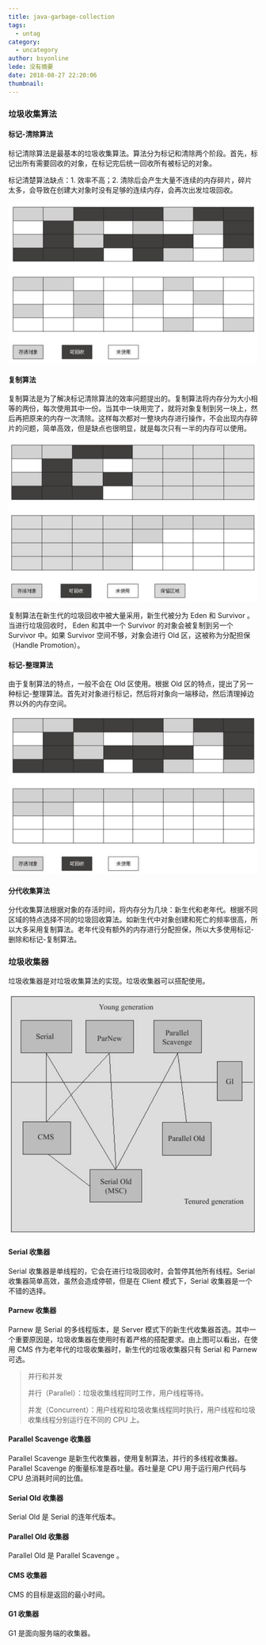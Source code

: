 ```yaml
---
title: java-garbage-collection
tags:
  - untag
category:
  - uncategory
author: bsyonline
lede: 没有摘要
date: 2018-08-27 22:20:06
thumbnail:
---
```




### 垃圾收集算法

#### 标记-清除算法

标记清除算法是最基本的垃圾收集算法。算法分为标记和清除两个阶段。首先，标记出所有需要回收的对象，在标记完后统一回收所有被标记的对象。

标记清楚算法缺点：1. 效率不高；2. 清除后会产生大量不连续的内存碎片，碎片太多，会导致在创建大对象时没有足够的连续内存，会再次出发垃圾回收。

![](https://raw.githubusercontent.com/bsyonline/pic/master/20180827/223040708.png)

#### 复制算法

复制算法是为了解决标记清除算法的效率问题提出的。复制算法将内存分为大小相等的两份，每次使用其中一份。当其中一块用完了，就将对象复制到另一块上，然后再把原来的内存一次清除。这样每次都对一整块内存进行操作，不会出现内存碎片的问题，简单高效，但是缺点也很明显，就是每次只有一半的内存可以使用。

![mark](https://raw.githubusercontent.com/bsyonline/pic/master/20180827/223717986.png)

复制算法在新生代的垃圾回收中被大量采用，新生代被分为 Eden 和 Survivor 。当进行垃圾回收时， Eden 和其中一个 Survivor 的对象会被复制到另一个 Survivor 中。如果 Survivor 空间不够，对象会进行 Old 区，这被称为分配担保（Handle Promotion）。

#### 标记-整理算法

由于复制算法的特点，一般不会在 Old 区使用。根据 Old 区的特点，提出了另一种标记-整理算法。首先对对象进行标记，然后将对象向一端移动，然后清理掉边界以外的内存空间。

![mark](https://raw.githubusercontent.com/bsyonline/pic/master/20180827/224854936.png)

#### 分代收集算法

分代收集算法根据对象的存活时间，将内存分为几块：新生代和老年代。根据不同区域的特点选择不同的垃圾回收算法。如新生代中对象创建和死亡的频率很高，所以大多采用复制算法。老年代没有额外的内存进行分配担保，所以大多使用标记-删除和标记-复制算法。

### 垃圾收集器

垃圾收集器是对垃圾收集算法的实现。垃圾收集器可以搭配使用。

![mark](https://raw.githubusercontent.com/bsyonline/pic/master/20180827/225509617.png)

#### Serial 收集器

Serial 收集器是单线程的，它会在进行垃圾回收时，会暂停其他所有线程。Serial 收集器简单高效，虽然会造成停顿，但是在 Client 模式下，Serial 收集器是一个不错的选择。

#### Parnew 收集器

Parnew 是 Serial 的多线程版本，是 Server 模式下的新生代收集器首选。其中一个重要原因是，垃圾收集器在使用时有着严格的搭配要求。由上图可以看出，在使用 CMS 作为老年代的垃圾收集器时，新生代的垃圾收集器只有 Serial 和 Parnew 可选。

> 并行和并发
>
> 并行（Parallel）：垃圾收集线程同时工作，用户线程等待。
>
> 并发（Concurrent）：用户线程和垃圾收集线程同时执行，用户线程和垃圾收集线程分别运行在不同的 CPU 上。

#### Parallel Scavenge 收集器

Parallel Scavenge 是新生代收集器，使用复制算法，并行的多线程收集器。Parallel Scavenge 的衡量标准是吞吐量。吞吐量是 CPU 用于运行用户代码与 CPU 总消耗时间的比值。

#### Serial Old 收集器

Serial Old 是 Serial 的连年代版本。

#### Parallel Old 收集器

Parallel Old 是 Parallel Scavenge 。

#### CMS 收集器

CMS 的目标是返回的最小时间。

#### G1 收集器

G1 是面向服务端的收集器。